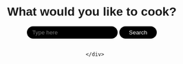 <head>
  <meta charset="UTF-8">
  <meta http-equiv="X-UA-Compatible" content="IE=edge">
  <meta name="viewport" content="width=device-width, initial-scale=1.0">
  <title>recipies</title>
  <style>
      @import url('https://fonts.googleapis.com/css2?family=Poppins:ital,wght@0,100;0,200;0,300;0,400;0,500;0,600;0,700;0,800;0,900;1,100;1,200;1,300;1,400;1,500;1,600;1,700;1,800;1,900&display=swap');
      body {
          font-family: 'Poppins', sans-serif;
          justify-content: center;
          align-items: center;
          display: flex;
          flex-direction: column;
          width: 100vw;
          height: 100vh;
          margin: 0px;
          padding: 0px;
      }
      .result {
          border-radius: 12px;
          border: 1px solid black;
          padding: 20px;
          max-width: 300px;
          flex-shrink: 0;
      }
      input {
          background: black;
          border: 2px solid transparent;
          outline: none;
          border-radius: 50px;
          padding-left: 10px;
          padding-right: 20px;
          padding-top: 5px;
          padding-bottom: 5px;
          color: #fff;
          transition: 0.2s;
      }
      input:focus {
          background-color: #fff;
          color: black;
          border: 2px solid black;
      }
      .lds-roller {
          display: inline-block;
          position: relative;
          width: 80px;
          height: 80px;
      }
      .lds-roller div {
          animation: lds-roller 1.2s cubic-bezier(0.5, 0, 0.5, 1) infinite;
          transform-origin: 40px 40px;
      }
      .lds-roller div:after {
          content: " ";
          display: block;
          position: absolute;
          width: 7px;
          height: 7px;
          border-radius: 50%;
          background: black;
          margin: -4px 0 0 -4px;
      }
      .lds-roller div:nth-child(1) {
          animation-delay: -0.036s;
      }
      .lds-roller div:nth-child(1):after {
          top: 63px;
          left: 63px;
      }
      .lds-roller div:nth-child(2) {
          animation-delay: -0.072s;
      }
      .lds-roller div:nth-child(2):after {
          top: 68px;
          left: 56px;
      }
      .lds-roller div:nth-child(3) {
          animation-delay: -0.108s;
      }
      .lds-roller div:nth-child(3):after {
          top: 71px;
          left: 48px;
      }
      .lds-roller div:nth-child(4) {
          animation-delay: -0.144s;
      }
      .lds-roller div:nth-child(4):after {
          top: 72px;
          left: 40px;
      }
      .lds-roller div:nth-child(5) {
          animation-delay: -0.18s;
      }
      .lds-roller div:nth-child(5):after {
          top: 71px;
          left: 32px;
      }
      .lds-roller div:nth-child(6) {
          animation-delay: -0.216s;
      }
      .lds-roller div:nth-child(6):after {
          top: 68px;
          left: 24px;
      }
      .lds-roller div:nth-child(7) {
          animation-delay: -0.252s;
      }
      .lds-roller div:nth-child(7):after {
          top: 63px;
          left: 17px;
      }
      .lds-roller div:nth-child(8) {
          animation-delay: -0.288s;
      }
      .lds-roller div:nth-child(8):after {
          top: 56px;
          left: 12px;
      }
      @keyframes lds-roller {
          0% {
              transform: rotate(0deg);
          }
          100% {
              transform: rotate(360deg);
          }
      }
      button {
          background: black;
          border: 2px solid transparent;
          outline: none;
          border-radius: 50px;
          padding-left: 20px;
          padding-right: 20px;
          padding-top: 5px;
          padding-bottom: 5px;
          color: #fff;
          cursor: pointer;
          transition: 0.2s;
      }
      button:hover {
          background-color: #fff;
          color: black;
          border: 2px solid black;
      }
      #results {
          max-height: 500px;
          overflow: auto;
          display: flex;
          flex-direction: column;
          gap: 10px;
      }
      #favouriteButton {
          background-color: yellow;
          color: black;
          display: flex;
          justify-content: center;
          align-items: center;
          gap: 5px;
          margin-top: 10px;
      }
      #nav {
          position: fixed;
          height: 100px;
          width: 100%;
          background-color: black;
          top: 0px;
          left: 0px;
          display: flex;
          justify-content: center;
          align-items: center;
      }
      p {
          font-size: 12px;
      }
      #instructions {
          display: none;
          justify-content: center;
          align-items: center;
          flex-direction: column;
          text-align: center;
          max-width: 400px;
          border: 1px solid black;
          border-radius: 12px;
          padding: 20px;
      }
      #search_page {
          display: flex;
          flex-direction: column;
          justify-content: center;
          align-items: center;
      }
  </style>
</head>

<body>
<div class="main-container">

  <div id="search_page">
      <h1>What would you like to cook?</h1>
      <div>
          <input id="searchBar" type="text" placeholder="Type here">
          <button id="searchButton">Search</button>
      </div>
      <br>
      <div id="results">

      </div>
  </div>
  <div id="instructions">
      <button onclick="return_to_search();">Return To Search</button>
      <h1>Instructions</h1>
      <br>
      <b>You will need: </b>
      <p id="youWillNeed"></p>
      <br>
      <b>Method: </b>
      <p id="method"></p>
  </div>
  </div>
</body>
<script>
  var logged_in = false;
  var recipies = {};
function return_to_search() {
      document.getElementById("search_page").style["display"] = "flex";
      document.getElementById("instructions").style.display = "none";
  };
function open_instructions(object) {
      var instructions = recipies[object];
      document.getElementById("search_page").style["display"] = "none";
      document.getElementById("instructions").style.display = "flex";
      document.getElementById("youWillNeed").innerHTML = instructions[1];
      document.getElementById("method").innerHTML = instructions[0];
  };
function favourite_recipe() {
      if (!logged_in) {
          alert("You must be logged in!")
      } else {
};
  }
 document.getElementById("searchButton").addEventListener("click", () => {
      document.getElementById("results").style.overflow = "hidden";
      document.getElementById("results").innerHTML = `<div class="lds-roller"><div></div><div></div><div></div><div></div><div></div><div></div><div></div><div></div></div>`;
      var content = document.getElementById("searchBar").value;
      fetch("https://fruitteam.duckdns.org/api/nutrients/", {
          "method": "POST",
          "headers": {
              "content-type": "application/json"
          },
          "body": JSON.stringify({
              "item": content
          })
      }).then(Response => {
          document.getElementById("results").style.overflow = "auto";
          recipies = {};
          Response.json().then(Data => {
              if (Data.length > 0) {
                  var html = ``;
                  Data.forEach((v) => {
                      var instruction_id = new Date().getTime().toString() + "_" + Math.random().toString();
                      recipies[instruction_id] = [v.instructions, v.ingredients, v.title]
                      html = html + `
                          <div class="result">
                              <b>${v.title}</b>
                              <p>${v.ingredients.replaceAll("|", "\n")}</p>
                              <button onclick="open_instructions('${instruction_id}')">View Instructions</button>
                              <button onclick="favourite_recipe('${instruction_id}');" id="favouriteButton"><svg xmlns="http://www.w3.org/2000/svg" width="16" height="16" fill="currentColor" class="bi bi-star-fill" viewBox="0 0 16 16">
                              <path d="M3.612 15.443c-.386.198-.824-.149-.746-.592l.83-4.73L.173 6.765c-.329-.314-.158-.888.283-.95l4.898-.696L7.538.792c.197-.39.73-.39.927 0l2.184 4.327 4.898.696c.441.062.612.636.282.95l-3.522 3.356.83 4.73c.078.443-.36.79-.746.592L8 13.187l-4.389 2.256z"/>
                              </svg> Favourite</button>
                          </div>
                      `
                  });
                  document.getElementById("results").innerHTML = html;
              } else {
                  document.getElementById("results").innerHTML = "We found no items for this query!";
              }
          }).catch(E => {
              document.getElementById("results").innerHTML = "We found no items for this query!";
          })
      }).catch(E => {
          document.getElementById("results").innerHTML = "We found no items for this query!";
      })
  })
</script>